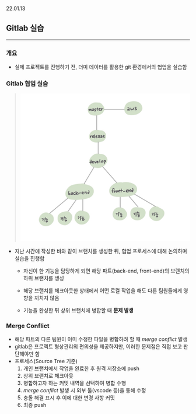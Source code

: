 22.01.13

## Gitlab 실습

---

### 개요

- 실제 프로젝트를 진행하기 전, 더미 데이터를 활용한 git 환경에서의 협업을 실습함

### Gitlab 협업 실습

>  ![01_git_branch](img/01_git_branch.jpg)

- 지난 시간에 작성한 바와 같이 브랜치를 생성한 뒤, 협업 프로세스에 대해 논의하며 실습을 진행함

  - 자신이 한 기능을 담당하게 되면 해당 파트(back-end, front-end)의 브랜치의 하위 브랜치를 생성

  - 해당 브랜치를 체크아웃한 상태에서 어떤 로컬 작업을 해도 다른 팀원들에게 영향을 끼치지 않음

  - 기능을 완성한 뒤 상위 브랜치에 병합할 때 **문제 발생**

    

### Merge Conflict

- 해당 파트의 다른 팀원이 이미 수정한 파일을 병합하려 할 때 *merge conflict* 발생
- gitlab은 프로젝트 형상관리의 편의성을 제공하지만, 이러한 문제점은 직접 보고 판단해야만 함
- 프로세스(Source Tree 기준)
  1. 개인 브랜치에서 작업을 완료한 후 원격 저장소에 push
  2. 상위 브랜치로 체크아웃
  3. 병합하고자 하는 커밋 내역을 선택하여 병합 수행
  4. *merge conflict* 발생 시 외부 툴(vscode 등)을 통해 수정
  5. 충돌 해결 표시 후 이에 대한 변경 사항 커밋
  6. 최종 push

